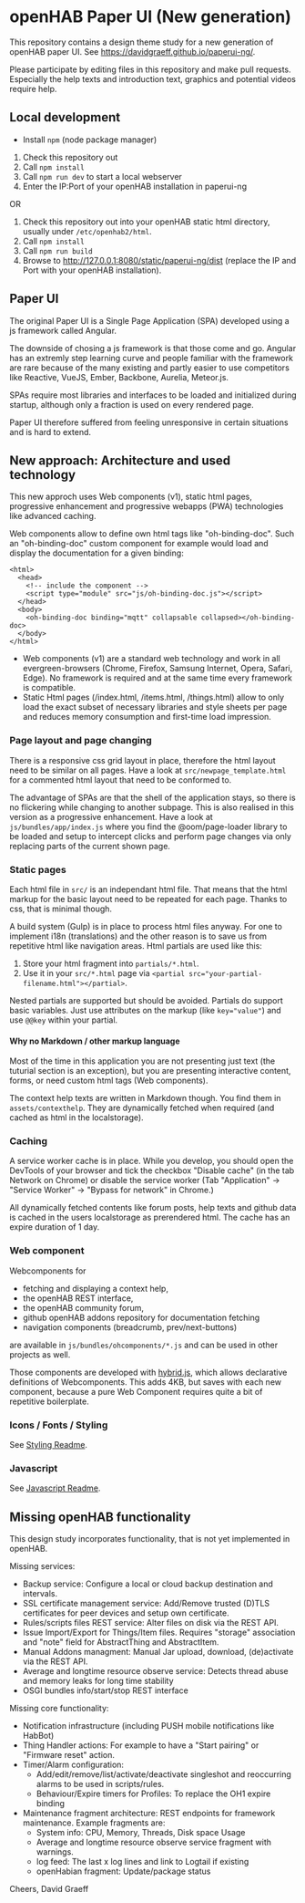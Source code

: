 # openHAB Paper UI (New generation)

This repository contains a design theme study for a new generation of openHAB paper UI.
See https://davidgraeff.github.io/paperui-ng/.

Please participate by editing files in this repository and make pull requests.
Especially the help texts and introduction text, graphics and potential videos require help.

## Local development

* Install `npm` (node package manager)

1. Check this repository out
2. Call `npm install`
3. Call `npm run dev` to start a local webserver
4. Enter the IP:Port of your openHAB installation in paperui-ng

OR

1. Check this repository out into your openHAB static html directory, usually under `/etc/openhab2/html`.
2. Call `npm install`
3. Call `npm run build`
4. Browse to http://127.0.0.1:8080/static/paperui-ng/dist (replace the IP and Port with your openHAB installation).

## Paper UI

The original Paper UI is a Single Page Application (SPA) developed using a js framework called Angular.

The downside of chosing a js framework is that those come and go. Angular has an extremly step learning
curve and people familiar with the framework are rare because of the many existing and partly easier to
use competitors like Reactive, VueJS, Ember, Backbone, Aurelia, Meteor.js.

SPAs require most libraries and interfaces to be loaded and initialized during startup,
although only a fraction is used on every rendered page.

Paper UI therefore suffered from feeling unresponsive in certain situations and is hard to extend.

## New approach: Architecture and used technology

This new approch uses Web components (v1), static html pages, progressive enhancement
and progressive webapps (PWA) technologies like advanced caching.

Web components allow to define own html tags like "oh-binding-doc".
Such an "oh-binding-doc" custom component for example would load and display the documentation for a given binding:
```
<html>
  <head>
    <!-- include the component -->
    <script type="module" src="js/oh-binding-doc.js"></script>
  </head>
  <body>
    <oh-binding-doc binding="mqtt" collapsable collapsed></oh-binding-doc>
  </body>
</html>
```

* Web components (v1) are a standard web technology and work in
  all evergreen-browsers (Chrome, Firefox, Samsung Internet, Opera, Safari, Edge).
  No framework is required and at the same time every framework is compatible.
* Static Html pages (/index.html, /items.html, /things.html) allow to only load the
  exact subset of necessary libraries and style sheets per page
  and reduces memory consumption and first-time load impression.

### Page layout and page changing

There is a responsive css grid layout in place, therefore the html layout need to
be similar on all pages. Have a look at `src/newpage_template.html` for a commented
html layout that need to be conformed to.

The advantage of SPAs are that the shell of the application stays, so there is no
flickering while changing to another subpage. This is also realised in this version as a
progressive enhancement. Have a look at `js/bundles/app/index.js` where you find
the @oom/page-loader library to be loaded and setup to intercept clicks and
perform page changes via only replacing parts of the current shown page.

### Static pages 

Each html file in `src/` is an independant html file. That means that
the html markup for the basic layout need to be repeated
for each page. Thanks to css, that is minimal though.

A build system (Gulp) is in place to process html files anyway. For one to implement i18n
(translations) and the other reason is to save us from repetitive html like navigation areas.
Html partials are used like this:

1. Store your html fragment into `partials/*.html`.
2. Use it in your `src/*.html` page via `<partial src="your-partial-filename.html"></partial>`.

Nested partials are supported but should be avoided.
Partials do support basic variables. Just use attributes on the markup (like `key="value"`)
and use `@@key` within your partial.

#### Why no Markdown / other markup language

Most of the time in this application you are not presenting just text
(the tuturial section is an exception), but you are presenting interactive content, forms,
or need custom html tags (Web components).

The context help texts are written in Markdown though. You find them in `assets/contexthelp`.
They are dynamically fetched when required (and cached as html in the localstorage).

### Caching

A service worker cache is in place. While you develop, you should open the DevTools of your
browser and tick the checkbox "Disable cache" (in the tab Network on Chrome) or disable the
service worker (Tab "Application" -> "Service Worker" -> "Bypass for network" in Chrome.)

All dynamically fetched contents like forum posts, help texts and github data is cached
in the users localstorage as prerendered html. The cache has an expire duration of 1 day.

### Web component

Webcomponents for

* fetching and displaying a context help,
* the openHAB REST interface,
* the openHAB community forum,
* github openHAB addons repository for documentation fetching
* navigation components (breadcrumb, prev/next-buttons)

are available in `js/bundles/ohcomponents/*.js` and can be used in other projects as well.

Those components are developed with [hybrid.js](https://github.com/hybridsjs/hybrids),
which allows declarative definitions of Webcomponents. This adds 4KB, but saves with each
new component, because a pure Web Component requires quite a bit of repetitive boilerplate.

### Icons / Fonts / Styling

See [Styling Readme](scss/readme.md).

### Javascript

See [Javascript Readme](js/readme.md).

## Missing openHAB functionality

This design study incorporates functionality, that is not yet implemented in openHAB.

Missing services:

* Backup service: Configure a local or cloud backup destination and intervals.
* SSL certificate management service: Add/Remove trusted (D)TLS certificates for peer devices and setup own certificate.
* Rules/scripts files REST service: Alter files on disk via the REST API.
* Issue Import/Export for Things/Item files. Requires "storage" association and "note" field for AbstractThing and AbstractItem.
* Manual Addons managment: Manual Jar upload, download, (de)activate via the REST API.
* Average and longtime resource observe service:
  Detects thread abuse and memory leaks for long time stability
* OSGI bundles info/start/stop REST interface

Missing core functionality:

* Notification infrastructure (including PUSH mobile notifications like HabBot)
* Thing Handler actions: For example to have a "Start pairing" or "Firmware reset" action.
* Timer/Alarm configuration:
  - Add/edit/remove/list/activate/deactivate singleshot and reoccurring alarms to be used in scripts/rules.
  - Behaviour/Expire timers for Profiles: To replace the OH1 expire binding
* Maintenance fragment architecture: REST endpoints for framework maintenance. Example fragments are:
  - System info: CPU, Memory, Threads, Disk space Usage
  - Average and longtime resource observe service fragment with warnings.
  - log feed: The last x log lines and link to Logtail if existing
  - openHabian fragment: Update/package status

Cheers,
David Graeff
